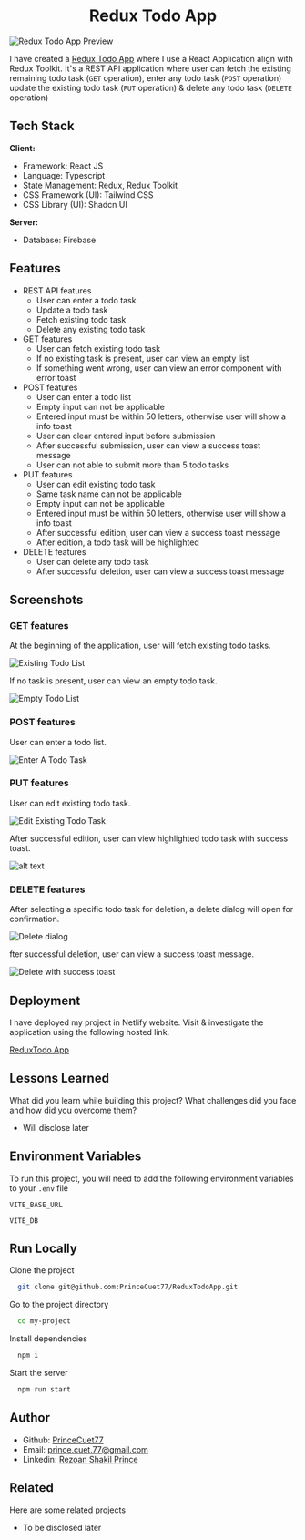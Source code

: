 <center>
<h1>
Redux Todo App
</h1>
</center>

![Redux Todo App Preview](photo/0.Preview.png)

I have created a [Redux Todo App](https://redux-toolkit-todoapp.netlify.app/) where I use a React Application align with Redux Toolkit. It's a REST API application where user can fetch the existing remaining todo task (`GET` operation), enter any todo task (`POST` operation) update the existing todo task (`PUT` operation) & delete any todo task (`DELETE` operation)

## Tech Stack

**Client:**

- Framework: React JS
- Language: Typescript
- State Management: Redux, Redux Toolkit
- CSS Framework (UI): Tailwind CSS
- CSS Library (UI): Shadcn UI

**Server:**

- Database: Firebase

## Features

- REST API features
  - User can enter a todo task
  - Update a todo task
  - Fetch existing todo task
  - Delete any existing todo task
- GET features
  - User can fetch existing todo task
  - If no existing task is present, user can view an empty list
  - If something went wrong, user can view an error component with error toast
- POST features
  - User can enter a todo list
  - Empty input can not be applicable
  - Entered input must be within 50 letters, otherwise user will show a info toast
  - User can clear entered input before submission
  - After successful submission, user can view a success toast message
  - User can not able to submit more than 5 todo tasks
- PUT features
  - User can edit existing todo task
  - Same task name can not be applicable
  - Empty input can not be applicable
  - Entered input must be within 50 letters, otherwise user will show a info toast
  - After successful edition, user can view a success toast message
  - After edition, a todo task will be highlighted
- DELETE features
  - User can delete any todo task
  - After successful deletion, user can view a success toast message

## Screenshots

### GET features

At the beginning of the application, user will fetch existing todo tasks.

![Existing Todo List](photo/1.1.Existing-Todo-List.png)

If no task is present, user can view an empty todo task.

![Empty Todo List](photo/1.2.Empty-Todo-List.png)

### POST features

User can enter a todo list.

![Enter A Todo Task](photo/2.POST-A-Todo.png)

### PUT features

User can edit existing todo task.

![Edit Existing Todo Task](photo/3.1.PUT-Existing-A-Todo.png)

After successful edition, user can view highlighted todo task with success toast.

![alt text](photo/3.2.Highlighted-A-Todo.png)

### DELETE features

After selecting a specific todo task for deletion, a delete dialog will open for confirmation.

![Delete dialog](photo/5.1.Delete-Dialog.png)

fter successful deletion, user can view a success toast message.

![Delete with success toast](photo/5.2.Delete-Todo.png)

## Deployment

I have deployed my project in Netlify website. Visit & investigate the application using the following hosted link.

[ReduxTodo App](https://redux-toolkit-todoapp.netlify.app/)

## Lessons Learned

What did you learn while building this project? What challenges did you face and how did you overcome them?

- Will disclose later

## Environment Variables

To run this project, you will need to add the following environment variables to your `.env` file

`VITE_BASE_URL`

`VITE_DB`

## Run Locally

Clone the project

```bash
  git clone git@github.com:PrinceCuet77/ReduxTodoApp.git
```

Go to the project directory

```bash
  cd my-project
```

Install dependencies

```bash
  npm i
```

Start the server

```bash
  npm run start
```

## Author

- Github: [PrinceCuet77](https://github.com/PrinceCuet77)
- Email: [prince.cuet.77@gmail.com](mailto:prince.cuet.77@gmail.com)
- Linkedin: [Rezoan Shakil Prince](https://www.linkedin.com/in/rezoan-shakil-prince/)

## Related

Here are some related projects

- To be disclosed later
